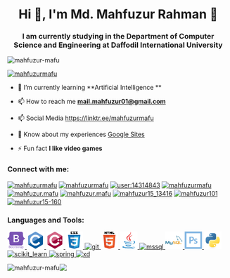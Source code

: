 <h1 align="center">Hi 👋, I'm Md. Mahfuzur Rahman 👊</h1>


<h3 align="center">I am currently studying in the Department of Computer Science and Engineering at Daffodil International University</h3>

<p align="left"> <img src="https://komarev.com/ghpvc/?username=mahfuzur-mafu&label=Profile%20views&color=0e75b6&style=flat" alt="mahfuzur-mafu" /> </p>

<p align="left"> <a href="https://twitter.com/mahfuzurmafu" target="blank"><img src="https://img.shields.io/twitter/follow/mahfuzurmafu?logo=twitter&style=for-the-badge" alt="mahfuzurmafu" /></a> </p>

- 🌱 I’m currently learning **Artificial Intelligence **

- 📫 How to reach me **mail.mahfuzur01@gmail.com**

- 📫 Social Media https://linktr.ee/mahfuzurmafu

- 📄 Know about my experiences [Google Sites](https://sites.google.com/diu.edu.bd/md-mahfuzur-rahman)

- ⚡ Fun fact **I like video games**

<h3 align="left">Connect with me:</h3>
<p align="left">
<a href="https://twitter.com/mahfuzurmafu" target="blank"><img align="center" src="https://raw.githubusercontent.com/rahuldkjain/github-profile-readme-generator/master/src/images/icons/Social/twitter.svg" alt="mahfuzurmafu" height="30" width="40" /></a>
<a href="https://linkedin.com/in/mahfuzurmafu" target="blank"><img align="center" src="https://raw.githubusercontent.com/rahuldkjain/github-profile-readme-generator/master/src/images/icons/Social/linked-in-alt.svg" alt="mahfuzurmafu" height="30" width="40" /></a>
<a href="https://stackoverflow.com/users/14314843/md-mahfuzur-rahman" target="blank"><img align="center" src="https://raw.githubusercontent.com/rahuldkjain/github-profile-readme-generator/master/src/images/icons/Social/stack-overflow.svg" alt="user:14314843" height="30" width="40" /></a>
<a href="https://kaggle.com/mahfuzurmafu" target="blank"><img align="center" src="https://raw.githubusercontent.com/rahuldkjain/github-profile-readme-generator/master/src/images/icons/Social/kaggle.svg" alt="mahfuzurmafu" height="30" width="40" /></a>
<a href="https://fb.com/mahfuzur.mafu" target="blank"><img align="center" src="https://raw.githubusercontent.com/rahuldkjain/github-profile-readme-generator/master/src/images/icons/Social/facebook.svg" alt="mahfuzur.mafu" height="30" width="40" /></a>
<a href="https://instagram.com/mahfuzur.mafu" target="blank"><img align="center" src="https://raw.githubusercontent.com/rahuldkjain/github-profile-readme-generator/master/src/images/icons/Social/instagram.svg" alt="mahfuzur.mafu" height="30" width="40" /></a>
<a href="https://www.hackerrank.com/mahfuzur15_13416" target="blank"><img align="center" src="https://raw.githubusercontent.com/rahuldkjain/github-profile-readme-generator/master/src/images/icons/Social/hackerrank.svg" alt="mahfuzur15_13416" height="30" width="40" /></a>
<a href="https://codeforces.com/profile/mahfuzur101" target="blank"><img align="center" src="https://cdn.jsdelivr.net/npm/simple-icons@3.0.1/icons/codeforces.svg" alt="mahfuzur101" height="30" width="40" /></a>
<a href="https://www.leetcode.com/mahfuzur101" target="blank"><img align="center" src="https://raw.githubusercontent.com/rahuldkjain/github-profile-readme-generator/master/src/images/icons/Social/leet-code.svg" alt="mahfuzur15-160" height="30" width="40" /></a>
</p>

<h3 align="left">Languages and Tools:</h3>
<p align="left"> <a href="https://getbootstrap.com" target="_blank"> <img src="https://raw.githubusercontent.com/devicons/devicon/master/icons/bootstrap/bootstrap-plain-wordmark.svg" alt="bootstrap" width="40" height="40"/> </a> <a href="https://www.cprogramming.com/" target="_blank"> <img src="https://raw.githubusercontent.com/devicons/devicon/master/icons/c/c-original.svg" alt="c" width="40" height="40"/> </a> <a href="https://www.w3schools.com/cpp/" target="_blank"> <img src="https://raw.githubusercontent.com/devicons/devicon/master/icons/cplusplus/cplusplus-original.svg" alt="cplusplus" width="40" height="40"/> </a> <a href="https://www.w3schools.com/css/" target="_blank"> <img src="https://raw.githubusercontent.com/devicons/devicon/master/icons/css3/css3-original-wordmark.svg" alt="css3" width="40" height="40"/> </a> <a href="https://git-scm.com/" target="_blank"> <img src="https://www.vectorlogo.zone/logos/git-scm/git-scm-icon.svg" alt="git" width="40" height="40"/> </a> <a href="https://www.w3.org/html/" target="_blank"> <img src="https://raw.githubusercontent.com/devicons/devicon/master/icons/html5/html5-original-wordmark.svg" alt="html5" width="40" height="40"/> </a> <a href="https://www.java.com" target="_blank"> <img src="https://raw.githubusercontent.com/devicons/devicon/master/icons/java/java-original.svg" alt="java" width="40" height="40"/> </a> <a href="https://www.microsoft.com/en-us/sql-server" target="_blank"> <img src="https://www.svgrepo.com/show/303229/microsoft-sql-server-logo.svg" alt="mssql" width="40" height="40"/> </a> <a href="https://www.mysql.com/" target="_blank"> <img src="https://raw.githubusercontent.com/devicons/devicon/master/icons/mysql/mysql-original-wordmark.svg" alt="mysql" width="40" height="40"/> </a> <a href="https://www.photoshop.com/en" target="_blank"> <img src="https://raw.githubusercontent.com/devicons/devicon/master/icons/photoshop/photoshop-line.svg" alt="photoshop" width="40" height="40"/> </a> <a href="https://www.python.org" target="_blank"> <img src="https://raw.githubusercontent.com/devicons/devicon/master/icons/python/python-original.svg" alt="python" width="40" height="40"/> </a> <a href="https://scikit-learn.org/" target="_blank"> <img src="https://upload.wikimedia.org/wikipedia/commons/0/05/Scikit_learn_logo_small.svg" alt="scikit_learn" width="40" height="40"/> </a> <a href="https://spring.io/" target="_blank"> <img src="https://www.vectorlogo.zone/logos/springio/springio-icon.svg" alt="spring" width="40" height="40"/> </a> <a href="https://www.adobe.com/products/xd.html" target="_blank"> <img src="https://cdn.worldvectorlogo.com/logos/adobe-xd.svg" alt="xd" width="40" height="40"/> </a> </p>

<p><img align="left" src="https://github-readme-stats.vercel.app/api/top-langs?username=mahfuzur-mafu&show_icons=true&locale=en&layout=compact" alt="mahfuzur-mafu" /></p>
<p><img align="left" src="https://activity-graph.herokuapp.com/graph?username=mahfuzur-mafu&theme=react-dark)](https://github.com/mahfuzur-mafu&theme=react-dark/github-readme-activity-graph" /></p>

